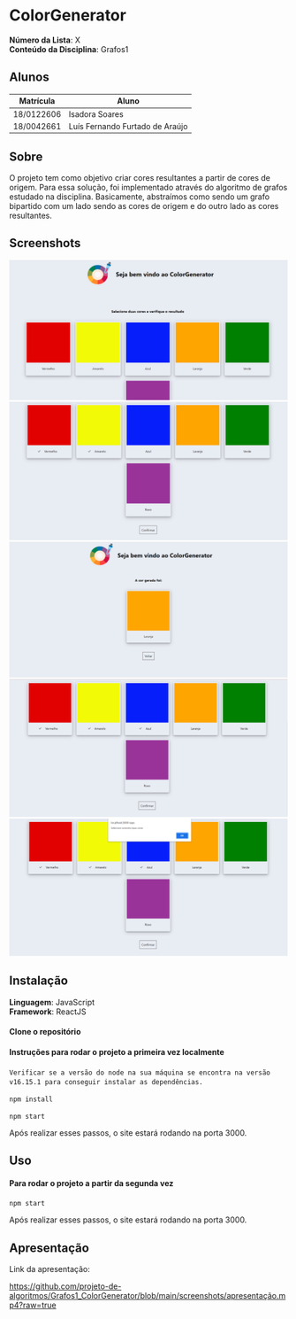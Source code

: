 # ColorGenerator

**Número da Lista**: X<br>
**Conteúdo da Disciplina**: Grafos1<br>

## Alunos

| Matrícula  | Aluno                           |
| ---------- | ------------------------------- |
| 18/0122606 | Isadora Soares                  |
| 18/0042661 | Luís Fernando Furtado de Araújo |

## Sobre

O projeto tem como objetivo criar cores resultantes a partir de cores de origem. Para essa solução, foi implementado através do algoritmo de grafos estudado na disciplina. Basicamente, abstraímos como sendo um grafo bipartido com um lado sendo as cores de origem e do outro lado as cores resultantes.

## Screenshots

![Screen1](./screenshots/screen1.png)
![Screen2](./screenshots/screen2.png)
![Screen3](./screenshots/screen3.png)
![Screen4](./screenshots/screen4.png)
![Screen5](./screenshots/screen5.png)

## Instalação

**Linguagem**: JavaScript<br>
**Framework**: ReactJS<br>

#### Clone o repositório

#### Instruções para rodar o projeto a primeira vez localmente

`Verificar se a versão do node na sua máquina se encontra na versão v16.15.1 para conseguir instalar as dependências.`

`npm install`

`npm start`

Após realizar esses passos, o site estará rodando na porta 3000.

## Uso

#### Para rodar o projeto a partir da segunda vez

`npm start`

Após realizar esses passos, o site estará rodando na porta 3000.

## Apresentação

Link da apresentação:

https://github.com/projeto-de-algoritmos/Grafos1_ColorGenerator/blob/main/screenshots/apresentação.mp4?raw=true
